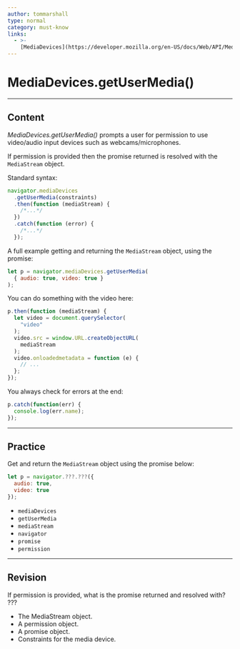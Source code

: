 ```yaml
---
author: tommarshall
type: normal
category: must-know
links:
  - >-
    [MediaDevices](https://developer.mozilla.org/en-US/docs/Web/API/MediaDevices){documentation}
---
```


# MediaDevices.getUserMedia()


---

## Content

*MediaDevices.getUserMedia()* prompts a user for permission to use video/audio input devices such as webcams/microphones.

If permission is provided then the promise returned is resolved with the `MediaStream` object.

Standard syntax:

```javascript
navigator.mediaDevices
  .getUserMedia(constraints)
  .then(function (mediaStream) {
    /*...*/
  })
  .catch(function (error) {
    /*...*/
  });
```

A full example getting and returning the `MediaStream` object, using the promise:

```javascript
let p = navigator.mediaDevices.getUserMedia(
  { audio: true, video: true }
);
```

You can do something with the video here:

```javascript
p.then(function (mediaStream) {
  let video = document.querySelector(
    "video"
  );
  video.src = window.URL.createObjectURL(
    mediaStream
  );
  video.onloadedmetadata = function (e) {
    // ...
  };
});
```

You always check for errors at the end:

```javascript
p.catch(function(err) {
  console.log(err.name);
});
```


---

## Practice

Get and return the `MediaStream` object using the promise below:

```javascript
let p = navigator.???.???({
  audio: true,
  video: true
});
```

- `mediaDevices`
- `getUserMedia`
- `mediaStream`
- `navigator`
- `promise`
- `permission`


---

## Revision

If permission is provided, what is the
promise returned and resolved with? ???

- The MediaStream object.
- A permission object.
- A promise object.
- Constraints for the media device.
